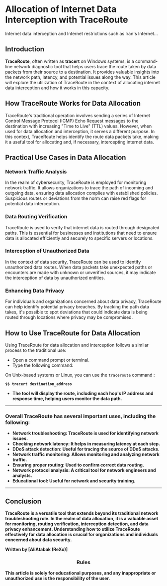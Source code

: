 # Allocation of Internet Data Interception with TraceRoute
Internet data interception and Internet restrictions such as Iran's Internet...</br>


## Introduction

**TraceRoute**, often written as **tracert** on Windows systems, is a command-line network diagnostic tool that helps users trace the route taken by data packets from their source to a destination. It provides valuable insights into the network path, latency, and potential issues along the way. This article will explore the utilization of TraceRoute in the context of allocating internet data interception and how it works in this capacity.

## How TraceRoute Works for Data Allocation

TraceRoute's traditional operation involves sending a series of Internet Control Message Protocol (ICMP) Echo Request messages to the destination with increasing "Time to Live" (TTL) values. However, when used for data allocation and interception, it serves a different purpose. In this context, TraceRoute helps identify the route data packets take, making it a useful tool for allocating and, if necessary, intercepting internet data.

## Practical Use Cases in Data Allocation

### Network Traffic Analysis

In the realm of cybersecurity, TraceRoute is employed for monitoring network traffic. It allows organizations to trace the path of incoming and outgoing data, ensuring data allocation complies with established policies. Suspicious routes or deviations from the norm can raise red flags for potential data interception.

### Data Routing Verification

TraceRoute is used to verify that internet data is routed through designated paths. This is essential for businesses and institutions that need to ensure data is allocated efficiently and securely to specific servers or locations.

### Interception of Unauthorized Data

In the context of data security, TraceRoute can be used to identify unauthorized data routes. When data packets take unexpected paths or encounters are made with unknown or unverified sources, it may indicate the interception of data by unauthorized entities.

### Enhancing Data Privacy

For individuals and organizations concerned about data privacy, TraceRoute can help identify potential privacy breaches. By tracking the path data takes, it's possible to spot deviations that could indicate data is being routed through locations where privacy may be compromised.

## How to Use TraceRoute for Data Allocation

Using TraceRoute for data allocation and interception follows a similar process to the traditional use:

- Open a command prompt or terminal.
- Type the following command:

On Unix-based systems or Linux, you can use the `traceroute` command :

 <b>`$$ tracert destination_address`<b>

- The tool will display the route, including each hop's IP address and response time, helping users monitor the data path.
---
### Overall TraceRoute has several important uses, including the following:

- Network troubleshooting: TraceRoute is used for identifying network issues.
- Checking network latency: It helps in measuring latency at each step.
- DDoS attack detection: Useful for tracing the source of DDoS attacks.
- Network traffic monitoring: Allows monitoring and analyzing network traffic.
- Ensuring proper routing: Used to confirm correct data routing.
- Network protocol analysis: A critical tool for network engineers and analysts.
- Educational tool: Useful for network and security training. 
---
## Conclusion

TraceRoute is a versatile tool that extends beyond its traditional network troubleshooting role. In the realm of data allocation, it is a valuable asset for monitoring, routing verification, interception detection, and data privacy enhancement. Understanding how to utilize TraceRoute effectively for data allocation is crucial for organizations and individuals concerned about data security.

**Written by [AliAtabak (ReXo)]**




<h3><p align="center">Rules</p></h3>
This article is solely for educational purposes, and any inappropriate or unauthorized use is the responsibility of the user.


